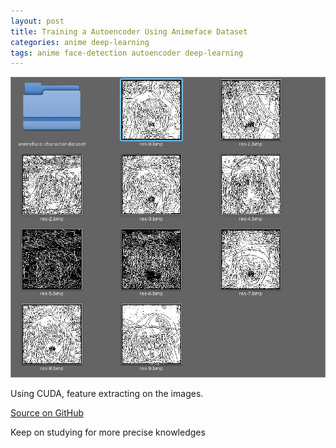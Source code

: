 ```yaml
---
layout: post
title: Training a Autoencoder Using Animeface Dataset
categories: anime deep-learning
tags: anime face-detection autoencoder deep-learning
---
```


![](/static/img/autoencoder.png)

Using CUDA, feature extracting on the images.

[Source on GitHub](https://github.com/projectgalateia/ml-study-autoencoder-animeface)

Keep on studying for more precise knowledges

